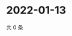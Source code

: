 # 2022-01-13

共 0 条

<!-- BEGIN WEIBO -->
<!-- 最后更新时间 Thu Jan 13 2022 21:24:03 GMT+0800 (China Standard Time) -->

<!-- END WEIBO -->
